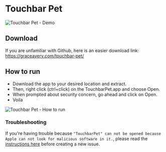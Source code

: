 # Touchbar Pet

![Touchbar Pet - Demo](demo/demo.gif)

## Download

If you are unfamiliar with Github, here is an easier download link: https://graceavery.com/touchbar-pet/

## How to run

* Download the app to your desired location and extract.
* Then, right click (ctrl+click) on the TouchbarPet.app and choose Open.
* When prompted about security concern, go ahead and click on Open.
* Voila

![Touchbar Pet - How to run](demo/how-to-run.gif)


### Troubleshooting

If you're having trouble because `"TouchbarPet" can not be opened because Apple can not look for malicious software in it.`, please read the [instructions here](https://github.com/graceavery/tamagotchiTemp/issues/15) before creating a new issue.
